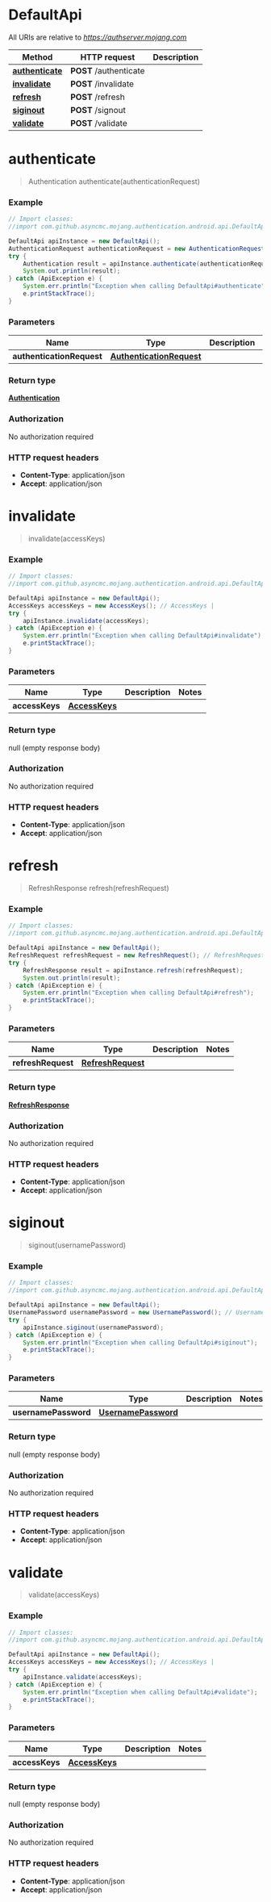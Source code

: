# DefaultApi

All URIs are relative to *https://authserver.mojang.com*

Method | HTTP request | Description
------------- | ------------- | -------------
[**authenticate**](DefaultApi.md#authenticate) | **POST** /authenticate | 
[**invalidate**](DefaultApi.md#invalidate) | **POST** /invalidate | 
[**refresh**](DefaultApi.md#refresh) | **POST** /refresh | 
[**siginout**](DefaultApi.md#siginout) | **POST** /signout | 
[**validate**](DefaultApi.md#validate) | **POST** /validate | 


<a name="authenticate"></a>
# **authenticate**
> Authentication authenticate(authenticationRequest)



### Example
```java
// Import classes:
//import com.github.asyncmc.mojang.authentication.android.api.DefaultApi;

DefaultApi apiInstance = new DefaultApi();
AuthenticationRequest authenticationRequest = new AuthenticationRequest(); // AuthenticationRequest | 
try {
    Authentication result = apiInstance.authenticate(authenticationRequest);
    System.out.println(result);
} catch (ApiException e) {
    System.err.println("Exception when calling DefaultApi#authenticate");
    e.printStackTrace();
}
```

### Parameters

Name | Type | Description  | Notes
------------- | ------------- | ------------- | -------------
 **authenticationRequest** | [**AuthenticationRequest**](AuthenticationRequest.md)|  |

### Return type

[**Authentication**](Authentication.md)

### Authorization

No authorization required

### HTTP request headers

 - **Content-Type**: application/json
 - **Accept**: application/json

<a name="invalidate"></a>
# **invalidate**
> invalidate(accessKeys)



### Example
```java
// Import classes:
//import com.github.asyncmc.mojang.authentication.android.api.DefaultApi;

DefaultApi apiInstance = new DefaultApi();
AccessKeys accessKeys = new AccessKeys(); // AccessKeys | 
try {
    apiInstance.invalidate(accessKeys);
} catch (ApiException e) {
    System.err.println("Exception when calling DefaultApi#invalidate");
    e.printStackTrace();
}
```

### Parameters

Name | Type | Description  | Notes
------------- | ------------- | ------------- | -------------
 **accessKeys** | [**AccessKeys**](AccessKeys.md)|  |

### Return type

null (empty response body)

### Authorization

No authorization required

### HTTP request headers

 - **Content-Type**: application/json
 - **Accept**: application/json

<a name="refresh"></a>
# **refresh**
> RefreshResponse refresh(refreshRequest)



### Example
```java
// Import classes:
//import com.github.asyncmc.mojang.authentication.android.api.DefaultApi;

DefaultApi apiInstance = new DefaultApi();
RefreshRequest refreshRequest = new RefreshRequest(); // RefreshRequest | 
try {
    RefreshResponse result = apiInstance.refresh(refreshRequest);
    System.out.println(result);
} catch (ApiException e) {
    System.err.println("Exception when calling DefaultApi#refresh");
    e.printStackTrace();
}
```

### Parameters

Name | Type | Description  | Notes
------------- | ------------- | ------------- | -------------
 **refreshRequest** | [**RefreshRequest**](RefreshRequest.md)|  |

### Return type

[**RefreshResponse**](RefreshResponse.md)

### Authorization

No authorization required

### HTTP request headers

 - **Content-Type**: application/json
 - **Accept**: application/json

<a name="siginout"></a>
# **siginout**
> siginout(usernamePassword)



### Example
```java
// Import classes:
//import com.github.asyncmc.mojang.authentication.android.api.DefaultApi;

DefaultApi apiInstance = new DefaultApi();
UsernamePassword usernamePassword = new UsernamePassword(); // UsernamePassword | 
try {
    apiInstance.siginout(usernamePassword);
} catch (ApiException e) {
    System.err.println("Exception when calling DefaultApi#siginout");
    e.printStackTrace();
}
```

### Parameters

Name | Type | Description  | Notes
------------- | ------------- | ------------- | -------------
 **usernamePassword** | [**UsernamePassword**](UsernamePassword.md)|  |

### Return type

null (empty response body)

### Authorization

No authorization required

### HTTP request headers

 - **Content-Type**: application/json
 - **Accept**: application/json

<a name="validate"></a>
# **validate**
> validate(accessKeys)



### Example
```java
// Import classes:
//import com.github.asyncmc.mojang.authentication.android.api.DefaultApi;

DefaultApi apiInstance = new DefaultApi();
AccessKeys accessKeys = new AccessKeys(); // AccessKeys | 
try {
    apiInstance.validate(accessKeys);
} catch (ApiException e) {
    System.err.println("Exception when calling DefaultApi#validate");
    e.printStackTrace();
}
```

### Parameters

Name | Type | Description  | Notes
------------- | ------------- | ------------- | -------------
 **accessKeys** | [**AccessKeys**](AccessKeys.md)|  |

### Return type

null (empty response body)

### Authorization

No authorization required

### HTTP request headers

 - **Content-Type**: application/json
 - **Accept**: application/json


